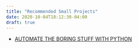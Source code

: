 ```yaml
---
title: "Recommended Small Projects"
date: 2020-10-04T18:12:30-04:00
draft: true
---
```



* [AUTOMATE THE BORING STUFF WITH PYTHON](https://automatetheboringstuff.com/2e/chapter0/)
